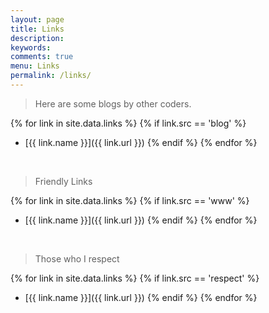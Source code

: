 ```yaml
---
layout: page
title: Links
description: 
keywords: 
comments: true
menu: Links
permalink: /links/
---
```


> Here are some blogs by other coders.

{% for link in site.data.links %}
  {% if link.src == 'blog' %}
* [{{ link.name }}]({{ link.url }})
  {% endif %}
{% endfor %}
<br>

> Friendly Links
> 
{% for link in site.data.links %}
  {% if link.src == 'www' %}
* [{{ link.name }}]({{ link.url }})
  {% endif %}
{% endfor %}
<br>

> Those who I respect

{% for link in site.data.links %}
  {% if link.src == 'respect' %}
* [{{ link.name }}]({{ link.url }})
  {% endif %}
{% endfor %}
<br>